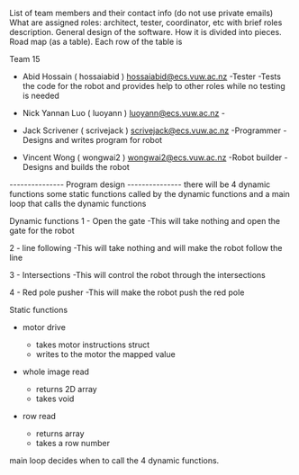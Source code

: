 List of team members and their contact info (do not use private emails)
What are assigned roles: architect, tester, coordinator, etc with brief roles description.
General design of the software. How it is divided into pieces.
Road map (as a table). Each row of the table is


Team 15 

- Abid Hossain ( hossaiabid ) hossaiabid@ecs.vuw.ac.nz          -Tester
    -Tests the code for the robot and provides help to other roles while no testing is needed

- Nick Yannan Luo ( luoyann ) luoyann@ecs.vuw.ac.nz             -

- Jack Scrivener ( scrivejack ) scrivejack@ecs.vuw.ac.nz        -Programmer
    -Designs and writes program for robot

- Vincent Wong ( wongwai2 ) wongwai2@ecs.vuw.ac.nz              -Robot builder
    -Designs and builds the robot



--------------- Program design ---------------
there will be 4 dynamic functions some static functions called by the dynamic functions
and a main loop that calls the dynamic functions

Dynamic functions
1 - Open the gate 
    -This will take nothing and open the gate for the robot

2 - line following 
    -This will take nothing and will make the robot follow the line

3 - Intersections 
    -This will control the robot through the intersections

4 - Red pole pusher
    -This will make the robot push the red pole

Static functions
- motor drive 
    - takes motor instructions struct
    - writes to the motor the mapped value

- whole image read
    - returns 2D array
    - takes void

- row read 
    - returns array
    - takes a row number 


main loop decides when to call the 4 dynamic functions.